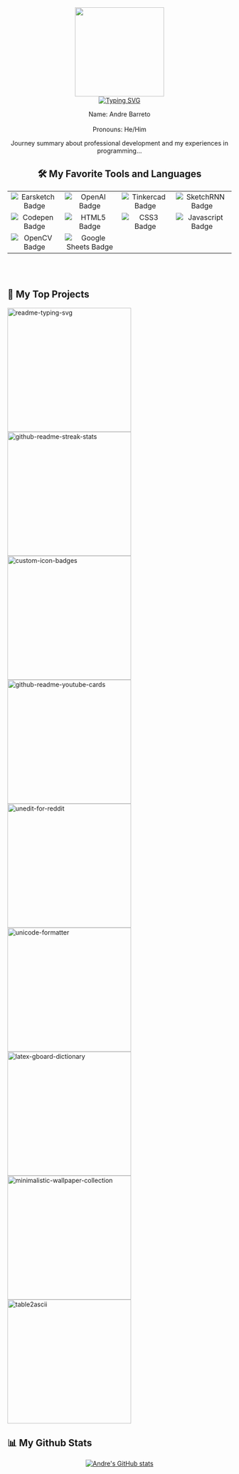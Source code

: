<div id="header" align="center">
  <img src="https://i.imgur.com/DQtEKwl.png" width="200"/>
</div>

<div id="intro" align="center">
<a href="https://git.io/typing-svg"><img src="https://readme-typing-svg.demolab.com?font=Fira+Code&pause=1000&random=false&width=500&lines=Hello!+%F0%9F%91%8B+Allow+me+to+introduce+myself!" alt="Typing SVG" /></a>

<p>
  Name: Andre Barreto <br></br>
  Pronouns: He/Him

  Journey summary about professional development and my experiences in programming...
</p>
</div>

<div id="badges" align="center">
 <h2>🛠️ My Favorite Tools and Languages</h2>
  <table>
  <tr>
    <td align="center"><img src="https://img.shields.io/badge/EarSketch-purple?style=for-the-badge&logo=applemusic&logoColor=white" alt="Earsketch Badge"/></td>
    <td align="center"><img src="https://img.shields.io/badge/ChatGPT-green?style=for-the-badge&logo=openai&logoColor=white" alt="OpenAI Badge"/></td>
    <td align="center"><img src="https://img.shields.io/badge/Tinkercad-lightblue?style=for-the-badge&logo=tinkercad&logoColor=white" alt="Tinkercad Badge"/></td>
    <td align="center"><img src="https://img.shields.io/badge/Excalidraw-orange?style=for-the-badge&logo=excalidraw&logoColor=white" alt="SketchRNN Badge"/></td>
  </tr>
   <tr>
    <td align="center"><img src="https://img.shields.io/badge/Codepen-pink?style=for-the-badge&logo=codepen&logoColor=white" alt="Codepen Badge"/></td>
    <td align="center"><img src="https://img.shields.io/badge/HTML5-red?style=for-the-badge&logo=HTML5&logoColor=white" alt="HTML5 Badge"/></td>
    <td align="center"><img src="https://img.shields.io/badge/CSS3-blue?style=for-the-badge&logo=CSS3&logoColor=white" alt="CSS3 Badge"/></td>
    <td align="center"><img src="https://img.shields.io/badge/Javascript-yellow?style=for-the-badge&logo=javascript&logoColor=white" alt="Javascript Badge"/></td>
  </tr>
  <tr>
    <td align="center"><img src="https://img.shields.io/badge/OpenCV-grey?style=for-the-badge&logo=opencv&logoColor=white" alt="OpenCV Badge"/></td>
    <td align="center"><img src="https://img.shields.io/badge/Google Sheets-darkgreen?style=for-the-badge&logo=googlesheets&logoColor=white" alt="Google Sheets Badge"/></td>
  </tr>
  </table>
  
  <br></br>
</div>

<div id="projects" align="left">

<h2>📘 My Top Projects</h2>
<p align="left">
    <a href="https://github.com/DenverCoder1/readme-typing-svg"><img width="278" src="\https://github.com/andrebarretocubed/parse-server-example&theme=react&bg_color=1F222E&title_color=F85D7F&hide_border=true&icon_color=F8D866&show_icons=false" alt="readme-typing-svg"></a>
    <a href="https://github.com/DenverCoder1/github-readme-streak-stats"><img width="278" src="https://denvercoder1-github-readme-stats.vercel.app/api/pin/?username=DenverCoder1&repo=github-readme-streak-stats&theme=react&bg_color=1F222E&title_color=F85D7F&hide_border=true&icon_color=F8D866&show_icons=false" alt="github-readme-streak-stats"></a>
    <a href="https://github.com/DenverCoder1/custom-icon-badges"><img width="278" src="https://denvercoder1-github-readme-stats.vercel.app/api/pin?username=DenverCoder1&repo=custom-icon-badges&theme=react&bg_color=1F222E&title_color=F85D7F&hide_border=true&icon_color=F8D866&show_icons=false" alt="custom-icon-badges"></a>
    <a href="https://github.com/DenverCoder1/github-readme-youtube-cards"><img width="278" src="https://denvercoder1-github-readme-stats.vercel.app/api/pin/?username=DenverCoder1&repo=github-readme-youtube-cards&theme=react&bg_color=1F222E&title_color=F85D7F&hide_border=true&icon_color=F8D866&show_icons=false" alt="github-readme-youtube-cards"></a>
    <a href="https://github.com/DenverCoder1/unedit-for-reddit"><img width="278" src="https://denvercoder1-github-readme-stats.vercel.app/api/pin/?username=DenverCoder1&repo=unedit-for-reddit&theme=react&bg_color=1F222E&title_color=F85D7F&hide_border=true&icon_color=F8D866&show_icons=false" alt="unedit-for-reddit"></a>
    <a href="https://github.com/DenverCoder1/unicode-formatter"><img width="278" src="https://denvercoder1-github-readme-stats.vercel.app/api/pin/?username=DenverCoder1&repo=unicode-formatter&theme=react&bg_color=1F222E&title_color=F85D7F&hide_border=true&icon_color=F8D866&show_icons=false" alt="unicode-formatter"></a>
    <a href="https://github.com/DenverCoder1/latex-gboard-dictionary"><img width="278" src="https://denvercoder1-github-readme-stats.vercel.app/api/pin/?username=DenverCoder1&repo=latex-gboard-dictionary&theme=react&bg_color=1F222E&title_color=F85D7F&hide_border=true&icon_color=F8D866&show_icons=false&show_description=false" alt="latex-gboard-dictionary"></a>
    <a href="https://github.com/DenverCoder1/minimalistic-wallpaper-collection"><img width="278" src="https://denvercoder1-github-readme-stats.vercel.app/api/pin/?username=DenverCoder1&repo=minimalistic-wallpaper&theme=react&bg_color=1F222E&title_color=F85D7F&hide_border=true&icon_color=F8D866&show_icons=false&show_description=false" alt="minimalistic-wallpaper-collection"></a>
    <a href="https://github.com/DenverCoder1/table2ascii"><img width="278" src="https://denvercoder1-github-readme-stats.vercel.app/api/pin/?username=DenverCoder1&repo=table2ascii&theme=react&bg_color=1F222E&title_color=F85D7F&hide_border=true&icon_color=F8D866&show_icons=false&show_description=false" alt="table2ascii"></a>
  </p>
</div>

<div id="stats" align="left">
<h2>📊 My Github Stats</h2>

<div align="center">
  
[![Andre's GitHub stats](https://github-readme-stats.vercel.app/api?username=andrebarretocubed)](https://github.com/anuraghazra/github-readme-stats)
</div>
  
</div>
<!--
**andrebarretocubed/andrebarretocubed** is a ✨ _special_ ✨ repository because its `README.md` (this file) appears on your GitHub profile.

Here are some ideas to get you started:

- 🔭 I’m currently working on ...
- 🌱 I’m currently learning ...
- 👯 I’m looking to collaborate on ...
- 🤔 I’m looking for help with ...
- 💬 Ask me about ...
- 📫 How to reach me: ...
- 😄 Pronouns: ...
- ⚡ Fun fact: ...
-->


